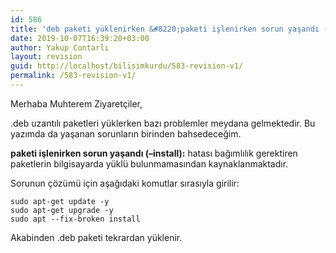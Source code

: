 ```yaml
---
id: 586
title: 'deb paketi yüklenirken &#8220;paketi işlenirken sorun yaşandı (&#8211;install)&#8221;'
date: 2019-10-07T16:39:20+03:00
author: Yakup Contarlı
layout: revision
guid: http://localhost/bilisimkurdu/583-revision-v1/
permalink: /583-revision-v1/
---
```

Merhaba Muhterem Ziyaretçiler,

.deb uzantılı paketleri yüklerken bazı problemler meydana gelmektedir. Bu yazımda da yaşanan sorunların birinden bahsedeceğim.

<!--more-->

**paketi işlenirken sorun yaşandı (&#8211;install):** hatası bağımlılık gerektiren paketlerin bilgisayarda yüklü bulunmamasından kaynaklanmaktadır.

Sorunun çözümü için aşağıdaki komutlar sırasıyla girilir:

<pre class="wp-block-code"><code>sudo apt-get update -y
sudo apt-get upgrade -y
sudo apt --fix-broken install</code></pre>

Akabinden .deb paketi tekrardan yüklenir.